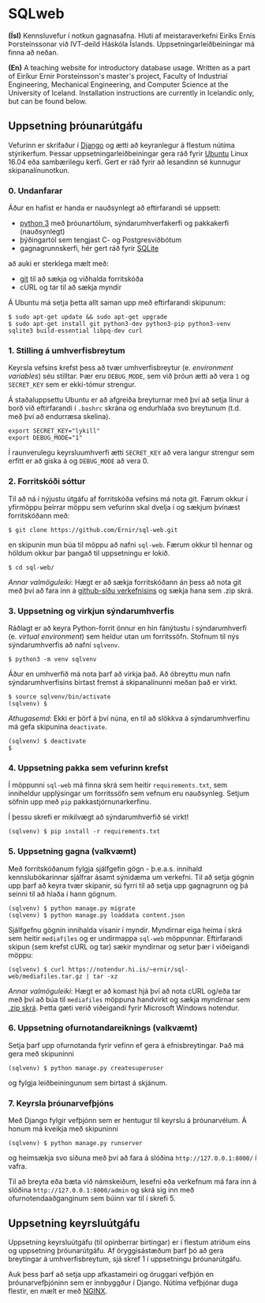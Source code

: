 # SQLweb

**(Ísl)** Kennsluvefur í notkun gagnasafna. Hluti af meistaraverkefni Eiríks Ernis Þorsteinssonar við IVT-deild Háskóla Íslands. Uppsetningarleiðbeiningar má finna að neðan.

**(En)** A teaching website for introductory database usage. Written as a part of Eiríkur Ernir Þorsteinsson's master's project, Faculty of Industrial Engineering, Mechanical Engineering, and Computer Science at the University of Iceland. Installation instructions are currently in Icelandic only, but can be found below.

## Uppsetning þróunarútgáfu

Vefurinn er skrifaður í [Django](https://www.djangoproject.com/) og ætti að keyranlegur á flestum nútíma stýrikerfum. Þessar uppsetningarleiðbeiningar gera ráð fyrir [Ubuntu](https://www.ubuntu.com/) Linux 16.04 eða sambærilegu kerfi. Gert er ráð fyrir að lesandinn sé kunnugur skipanalínunotkun.

### 0. Undanfarar

Áður en hafist er handa er nauðsynlegt að eftirfarandi sé uppsett:

  *  [python 3](https://www.python.org/downloads/) með þróunartólum, sýndarumhverfakerfi og pakkakerfi (nauðsynlegt)
  *  þýðingartól sem tengjast C- og Postgresviðbótum
  *  gagnagrunnskerfi, hér gert ráð fyrir [SQLite](https://sqlite.org/)
  
að auki er sterklega mælt með:
  *  [git](https://git-scm.com/) til að sækja og viðhalda forritskóða
  *  cURL og tar til að sækja myndir

Á Ubuntu má setja þetta allt saman upp með eftirfarandi skipunum:

```
$ sudo apt-get update && sudo apt-get upgrade
$ sudo apt-get install git python3-dev python3-pip python3-venv sqlite3 build-essential libpq-dev curl
```

### 1. Stilling á umhverfisbreytum

Keyrsla vefsins krefst þess að tvær umhverfisbreytur (e. *environment variables*) séu stilltar. Þær eru `DEBUG_MODE`, sem við þróun ætti að vera `1` og `SECRET_KEY` sem er ekki-tómur strengur.

Á staðaluppsettu Ubuntu er að afgreiða breyturnar með því að setja línur á borð við eftirfarandi í `.bashrc` skrána og endurhlaða svo breytunum (t.d. með því að endurræsa skelina).
```
export SECRET_KEY="lykill"
export DEBUG_MODE="1"
```
Í raunverulegu keyrsluumhverfi ætti `SECRET_KEY` að vera langur strengur sem erfitt er að giska á og `DEBUG_MODE` að vera 0.

### 2. Forritskóði sóttur

Til að ná í nýjustu útgáfu af forritskóða vefsins má nota git. Færum okkur í yfirmöppu þeirrar möppu sem vefurinn skal dvelja í og sækjum þvínæst forritskóðann með:

```
$ git clone https://github.com/Ernir/sql-web.git
```

en skipunin mun búa til möppu að nafni `sql-web`. Færum okkur til hennar og höldum okkur þar þangað til uppsetningu er lokið.

```
$ cd sql-web/
```

*Annar valmöguleiki*: Hægt er að sækja forritskóðann án þess að nota git með því að fara inn á [github-síðu verkefnisins](https://github.com/Ernir/sql-web) og sækja hana sem .zip skrá.

### 3. Uppsetning og virkjun sýndarumhverfis

Ráðlagt er að keyra Python-forrit önnur en hin fánýtustu í sýndarumhverfi (e. *virtual environment*) sem heldur utan um forritssöfn. Stofnum til nýs sýndarumhverfis að nafni `sqlvenv`.
```
$ python3 -m venv sqlvenv
```
Áður en umhverfið má nota þarf að virkja það. Að óbreyttu mun nafn sýndarumhverfisins birtast fremst á skipanalínunni meðan það er virkt.
```
$ source sqlvenv/bin/activate
(sqlvenv) $ 
```

*Athugasemd*: Ekki er þörf á því núna, en til að slökkva á sýndarumhverfinu má gefa skipunina `deactivate`.
```
(sqlvenv) $ deactivate 
$
```

### 4. Uppsetning pakka sem vefurinn krefst

Í möppunni `sql-web` má finna skrá sem heitir `requirements.txt`, sem inniheldur upplýsingar um forritssöfn sem vefnum eru nauðsynleg. Setjum söfnin upp með `pip` pakkastjórnunarkerfinu.

Í þessu skrefi er mikilvægt að sýndarumhverfið sé virkt!

```
(sqlvenv) $ pip install -r requirements.txt
```

### 5. Uppsetning gagna (valkvæmt)

Með forritskóðanum fylgja sjálfgefin gögn - þ.e.a.s. innihald kennslubókarinnar sjálfrar ásamt sýnidæma um verkefni. Til að setja gögnin upp þarf að keyra tvær skipanir, sú fyrri til að setja upp gagnagrunn og þá seinni til að hlaða í hann gögnum.

```
(sqlvenv) $ python manage.py migrate
(sqlvenv) $ python manage.py loaddata content.json
```

Sjálfgefnu gögnin innihalda vísanir í myndir. Myndirnar eiga heima í skrá sem heitir `mediafiles` og er undirmappa `sql-web` möppunnar. Eftirfarandi skipun (sem krefst cURL og tar) sækir myndirnar og setur þær í viðeigandi möppu:

```
(sqlvenv) $ curl https://notendur.hi.is/~ernir/sql-web/mediafiles.tar.gz | tar -xz
```

*Annar valmöguleiki*: Hægt er að komast hjá því að nota cURL og/eða tar með því að búa til `mediafiles` möppuna handvirkt og sækja myndirnar sem [.zip skrá](https://notendur.hi.is/~ernir/sql-web/mediafiles.zip). Þetta gæti verið viðeigandi fyrir Microsoft Windows notendur.

### 6. Uppsetning ofurnotandareiknings (valkvæmt)

Setja þarf upp ofurnotanda fyrir vefinn ef gera á efnisbreytingar. Það má gera með skipuninni

```
(sqlvenv) $ python manage.py createsuperuser
```

og fylgja leiðbeiningunum sem birtast á skjánum.

### 7. Keyrsla þróunarvefþjóns

Með Django fylgir vefþjónn sem er hentugur til keyrslu á þróunarvélum. Á honum má kveikja með skipuninni

```
(sqlvenv) $ python manage.py runserver
```

og heimsækja svo síðuna með því að fara á slóðina `http://127.0.0.1:8000/` í vafra.

Til að breyta eða bæta við námskeiðum, lesefni eða verkefnum má fara inn á slóðina `http://127.0.0.1:8000/admin` og skrá sig inn með ofurnotendaaðganginum sem búinn var til í skrefi 5.

## Uppsetning keyrsluútgáfu

Uppsetning keyrsluútgáfu (til opinberrar birtingar) er í flestum atriðum eins og uppsetning þróunarútgáfu.
Af öryggisástæðum þarf þó að gera breytingar á umhverfisbreytum, sjá skref 1 í uppsetningu þróunarútgáfu. 

Auk þess þarf að setja upp afkastameiri og öruggari vefþjón en þróunarvefþjóninn sem er innbyggður í Django. Nútíma vefþjónar duga flestir, en mælt er með [NGINX](https://www.nginx.com/).
